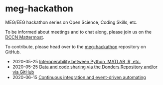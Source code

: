 # meg-hackathon

MEG/EEG hackathon series on Open Science, Coding Skills, etc.

To be informed about meetings and to chat along, please join us on the [DCCN Mattermost](https://mattermost.socsci.ru.nl/dccn/channels/megeeg-hackathon).

To contribute, please head over to the [meg-hackathon](https://github.com/Donders-Institute/meg-hackathon) repository on GitHub.

- 2020-05-25 [Interoperability between Python, MATLAB, R, etc.](2020-05-25-interoperability)
- 2020-05-25 [Data and code sharing via the Donders Repository and/or via GitHub](2020-05-25-datasharing)
- 2020-06-15 [Continuous integration and event-driven automating](2020-06-15-continuous-integration)
